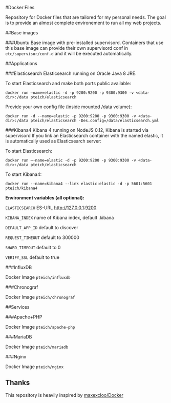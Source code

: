 #Docker Files

Repository for Docker files that are tailored for my personal needs. The goal is to provide an almost complete environement to run all my web projects.

##Base images

###Ubuntu
Base image with pre-installed supervisord. Containers that use this base image can provide their own supervisord conf in `etc/supervisor/conf.d` and it will be executed automatically.

##Applications

###Elasticsearch
Elasticsearch running on Oracle Java 8 JRE.

To start Elasticsearch and make both ports public available:

`docker run –name=elastic -d -p 9200:9200 -p 9300:9300 -v <data-dir>:/data pteich/elasticsearch`

Provide your own config file (inside mounted /data volume):

`docker run -d --name=elastic -p 9200:9200 -p 9300:9300 -v <data-dir>:/data pteich/elasticsearch -Des.config=/data/elasticsearch.yml`

###Kibana4
Kibana 4 running on NodeJS 0.12, Kibana is started via supervisord
If you link an Elasticsearch container with the named elastic, it is automatically used as Elasticsearch server:

To start Elasticsearch:

`docker run –-name=elastic -d -p 9200:9200 -p 9300:9300 -v <data-dir>:/data pteich/elasticsearch`

To start Kibana4:

`docker run --name=kibana4 --link elastic:elastic -d -p 5601:5601 pteich/kibana4`

**Environment variables (all optional):**

`ELASTICSEARCH` ES-URL http://127.0.0.1:9200

`KIBANA_INDEX` name of Kibana index, default .kibana

`DEFAULT_APP_ID` default to discover

`REQUEST_TIMEOUT` default to 300000

`SHARD_TIMEOUT` default to 0

`VERIFY_SSL` default to true

###InfluxDB

Docker Image `pteich/influxdb`

###Chronograf

Docker Image `pteich/chronograf`

##Services

###Apache+PHP

Docker Image `pteich/apache-php`

###MariaDB

Docker Image `pteich/mariadb`

###Nginx

Docker Image `pteich/nginx`

## Thanks
This repository is heavily inspired by [maxexcloo/Docker](https://github.com/maxexcloo/Docker)
